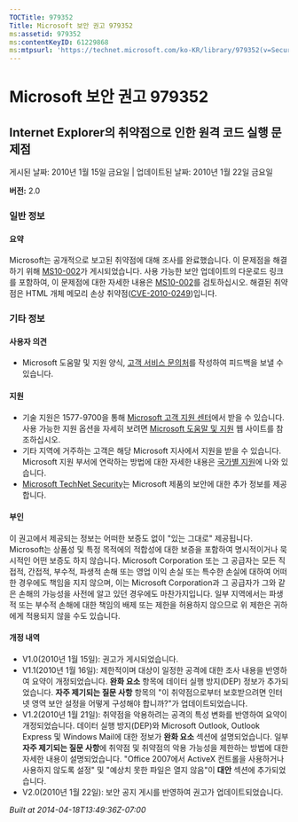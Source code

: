 ```yaml
---
TOCTitle: 979352
Title: Microsoft 보안 권고 979352
ms:assetid: 979352
ms:contentKeyID: 61229868
ms:mtpsurl: 'https://technet.microsoft.com/ko-KR/library/979352(v=Security.10)'
---
```


Microsoft 보안 권고 979352
==========================

Internet Explorer의 취약점으로 인한 원격 코드 실행 문제점
---------------------------------------------------------

게시된 날짜: 2010년 1월 15일 금요일 | 업데이트된 날짜: 2010년 1월 22일 금요일

**버전:** 2.0

### 일반 정보

#### 요약

Microsoft는 공개적으로 보고된 취약점에 대해 조사를 완료했습니다. 이 문제점을 해결하기 위해 [MS10-002](http://go.microsoft.com/fwlink/?linkid=179104)가 게시되었습니다. 사용 가능한 보안 업데이트의 다운로드 링크를 포함하여, 이 문제점에 대한 자세한 내용은 [MS10-002](http://go.microsoft.com/fwlink/?linkid=179104)를 검토하십시오. 해결된 취약점은 HTML 개체 메모리 손상 취약점([CVE-2010-0249](http://www.cve.mitre.org/cgi-bin/cvename.cgi?name=cve-2010-0249))입니다.

### 기타 정보

#### 사용자 의견

-   Microsoft 도움말 및 지원 양식, [고객 서비스 문의처](https://support.microsoft.com/common/survey.aspx?scid=sw;en;1257&amp;showpage=1&amp;ws=technet&amp;sd=tech)를 작성하여 피드백을 보낼 수 있습니다.

#### 지원

-   기술 지원은 1577-9700을 통해 [Microsoft 고객 지원 센터](http://go.microsoft.com/fwlink/?linkid=21131)에서 받을 수 있습니다. 사용 가능한 지원 옵션을 자세히 보려면 [Microsoft 도움말 및 지원](http://support.microsoft.com/) 웹 사이트를 참조하십시오.
-   기타 지역에 거주하는 고객은 해당 Microsoft 지사에서 지원을 받을 수 있습니다. Microsoft 지원 부서에 연락하는 방법에 대한 자세한 내용은 [국가별 지원](http://go.microsoft.com/fwlink/?linkid=21155)에 나와 있습니다.
-   [Microsoft TechNet Security](http://go.microsoft.com/fwlink/?linkid=21132)는 Microsoft 제품의 보안에 대한 추가 정보를 제공합니다.

#### 부인

이 권고에서 제공되는 정보는 어떠한 보증도 없이 "있는 그대로" 제공됩니다. Microsoft는 상품성 및 특정 목적에의 적합성에 대한 보증을 포함하여 명시적이거나 묵시적인 어떤 보증도 하지 않습니다. Microsoft Corporation 또는 그 공급자는 모든 직접적, 간접적, 부수적, 파생적 손해 또는 영업 이익 손실 또는 특수한 손실에 대하여 어떠한 경우에도 책임을 지지 않으며, 이는 Microsoft Corporation과 그 공급자가 그와 같은 손해의 가능성을 사전에 알고 있던 경우에도 마찬가지입니다. 일부 지역에서는 파생적 또는 부수적 손해에 대한 책임의 배제 또는 제한을 허용하지 않으므로 위 제한은 귀하에게 적용되지 않을 수도 있습니다.

#### 개정 내역

-   V1.0(2010년 1월 15일): 권고가 게시되었습니다.
-   V1.1(2010년 1월 16일): 제한적이며 대상이 일정한 공격에 대한 조사 내용을 반영하여 요약이 개정되었습니다. **완화 요소** 항목에 데이터 실행 방지(DEP) 정보가 추가되었습니다. **자주 제기되는 질문 사항** 항목의 "이 취약점으로부터 보호받으려면 인터넷 영역 보안 설정을 어떻게 구성해야 합니까?"가 업데이트되었습니다.
-   V1.2(2010년 1월 21일): 취약점을 악용하려는 공격의 특성 변화를 반영하여 요약이 개정되었습니다. 데이터 실행 방지(DEP)와 Microsoft Outlook, Outlook Express 및 Windows Mail에 대한 정보가 **완화 요소** 섹션에 설명되었습니다. 일부 **자주 제기되는 질문 사항**에 취약점 및 취약점의 악용 가능성을 제한하는 방법에 대한 자세한 내용이 설명되었습니다. "Office 2007에서 ActiveX 컨트롤을 사용하거나 사용하지 않도록 설정" 및 "예상치 못한 파일은 열지 않음"이 **대안** 섹션에 추가되었습니다.
-   V2.0(2010년 1월 22일): 보안 공지 게시를 반영하여 권고가 업데이트되었습니다.

*Built at 2014-04-18T13:49:36Z-07:00*
